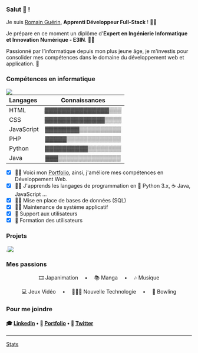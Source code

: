 ### Salut 👋 !

Je suis [Romain Guérin](https://github.com/RomainGuerin/), **Apprenti Développeur Full-Stack** ! 🐱‍👤  

Je prépare en ce moment un diplôme d'**Expert en Ingénierie Informatique et Innovation Numérique - E3IN**. 👨‍🎓  

Passionné par l’informatique depuis mon plus jeune âge, je m'investis pour consolider mes compétences dans le domaine du développement web et application. 👾
  
### Compétences en informatique
  
<a href="https://github.com/RomainGuerin/">
  <img align="left" src="https://github-readme-stats.vercel.app/api/top-langs/?username=RomainGuerin&theme=dark" />
</a>  

| Langages        |   Connaissances    |
| :-------------- | :----------------: |
| HTML            | ▓▓▓▓▓▓▓▓▓▓▓▓▓▓▓▒▒▒ |
| CSS             | ▓▓▓▓▓▓▓▓▓▓▓▓▓▓▒▒▒▒ |
| JavaScript      | ▓▓▓▓▓▓▓▓▒▒▒▒▒▒▒▒▒▒ |
| PHP             | ▓▓▓▓▓▒▒▒▒▒▒▒▒▒▒▒▒▒ |
| Python          | ▓▓▓▓▓▓▓▓▓▓▒▒▒▒▒▒▒▒ |
| Java            | ▓▓▓▒▒▒▒▒▒▒▒▒▒▒▒▒▒▒ |
  
- [x] 👨‍💻 Voici mon [Portfolio](https://portfolio-guerin.fr/), ainsi, j'améliore mes compétences en Développement Web.  
- [x] 👨‍💻 J'apprends les langages de programmation en 🐍 Python 3.x, ☕ Java, JavaScript ... 
- [x] 👨‍💻 Mise en place de bases de données (SQL)   
- [x] 👨‍💻 Maintenance de système applicatif  
- [x] 👔 Support aux utilisateurs  
- [x] 👔 Formation des utilisateurs  

### Projets  

<a href="https://github.com/RomainGuerin/todo_list">
  <img align="center" alt="" src="https://github-readme-stats.vercel.app/api/pin/?username=RomainGuerin&repo=todo_list&theme=dark" />
</a>
<a href="https://github.com/RomainGuerin/MiniJeux">
  <img align="center" src="https://github-readme-stats.vercel.app/api/pin/?username=RomainGuerin&repo=MiniJeux&theme=dark" />
</a>  


### Mes passions

<p align="center">🎞 Japanimation &emsp;•&emsp; 📚 Manga &emsp;•&emsp; 🎶 Musique</p>
<p align="center">💻 Jeux Vidéo &emsp;•&emsp; 👨🏻‍💻 Nouvelle Technologie &emsp;•&emsp; 🎳 Bowling</p>

### Pour me joindre  

#### 🎓 [LinkedIn](https://www.linkedin.com/in/romain-guérin/) • 📝 [Portfolio](https://portfolio-guerin.fr/) • 📌 [Twitter](https://twitter.com/GurinRomain1)

---
[Stats](https://github-readme-stats.vercel.app/)
